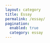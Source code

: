 ```yaml
---
layout: category
title: Essay
permalink: /essay/
pagination:
  enabled: true
  category: essay
---
```

